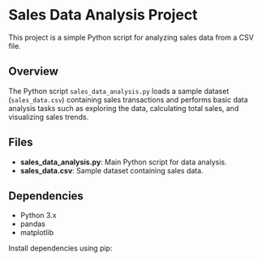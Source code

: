 # Sales Data Analysis Project

This project is a simple Python script for analyzing sales data from a CSV file.

## Overview

The Python script `sales_data_analysis.py` loads a sample dataset (`sales_data.csv`) containing sales transactions and performs basic data analysis tasks such as exploring the data, calculating total sales, and visualizing sales trends.

## Files

- **sales_data_analysis.py**: Main Python script for data analysis.
- **sales_data.csv**: Sample dataset containing sales data.

## Dependencies

- Python 3.x
- pandas
- matplotlib

Install dependencies using pip:

